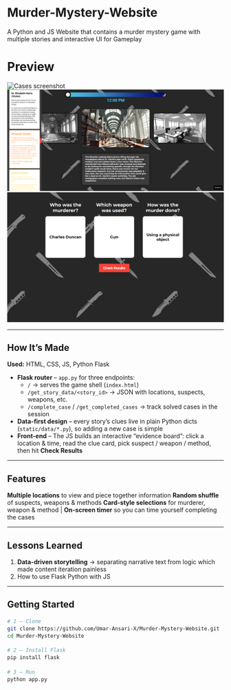 # Murder-Mystery-Website
A Python and JS Website that contains a murder mystery game with multiple stories and interactive UI for Gameplay

# Preview

![Cases screenshot](images/cases.png)
![Page screenshot](images/page.png)
![Result screenshot](images/result.png)

---

## How It’s Made 

**Used:** HTML, CSS, JS, Python Flask  

* **Flask router** – `app.py` for three endpoints:  
  * `/` → serves the game shell (`index.html`)  
  * `/get_story_data/<story_id>` → JSON with locations, suspects, weapons, etc.  
  * `/complete_case` / `/get_completed_cases` → track solved cases in the session
* **Data-first design** – every story’s clues live in plain Python dicts (`static/data/*.py`), so adding a new case is simple
* **Front-end** – The JS builds an interactive “evidence board”: click a location & time, read the clue card, pick suspect / weapon / method, then hit **Check Results**

---

## Features

**Multiple locations** to view and piece together information
**Random shuffle** of suspects, weapons & methods 
**Card-style selections** for murderer, weapon & method |
**On-screen timer** so you can time yourself completing the cases

---

## Lessons Learned 

1. **Data-driven storytelling** → separating narrative text from logic which made content iteration painless
2. How to use Flask Python with JS

---


## Getting Started

```bash
# 1 – Clone
git clone https://github.com/Umar-Ansari-X/Murder-Mystery-Website.git
cd Murder-Mystery-Website

# 2 – Install Flask
pip install flask

# 3 – Run
python app.py
